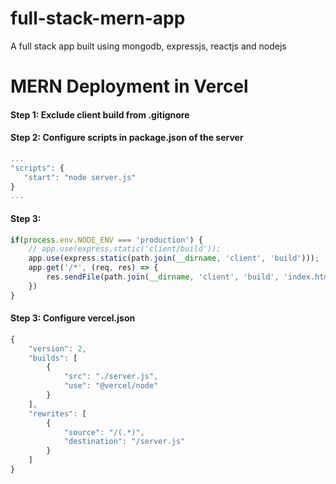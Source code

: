 # full-stack-mern-app
A full stack app built using mongodb, expressjs, reactjs and nodejs

# MERN Deployment in Vercel

#### Step 1: Exclude client build from .gitignore

#### Step 2: Configure scripts in package.json of the server

```javascript
...
"scripts": {
   "start": "node server.js"
}
...
```

#### Step 3: 

```javascript
if(process.env.NODE_ENV === 'production') {
    // app.use(express.static('client/build'));
    app.use(express.static(path.join(__dirname, 'client', 'build')));
    app.get('/*', (req, res) => {
        res.sendFile(path.join(__dirname, 'client', 'build', 'index.html'));
    })
}
```

#### Step 3: Configure vercel.json

```javascript
{
    "version": 2,
    "builds": [
        {
            "src": "./server.js",
            "use": "@vercel/node"
        }
    ],
    "rewrites": [
        {
            "source": "/(.*)",
            "destination": "/server.js"
        }
    ]
}
```
